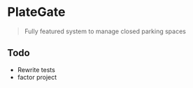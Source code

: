 # PlateGate

> Fully featured system to manage closed parking spaces

## Todo
- Rewrite tests
- factor project

